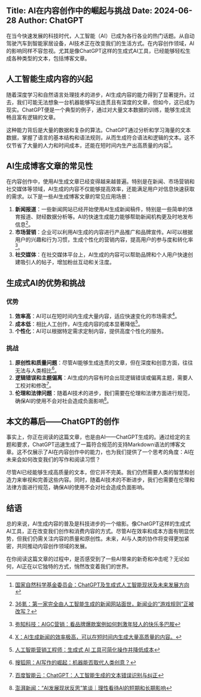 Title: AI在内容创作中的崛起与挑战
Date: 2024-06-28
Author: ChatGPT
---

在当今快速发展的科技时代，人工智能（AI）已成为各行各业的热门话题。从自动驾驶汽车到智能家居设备，AI技术正在改变我们的生活方式。在内容创作领域，AI的影响同样不容忽视。尤其是像ChatGPT这样的生成式AI工具，已经能够轻松生成各种类型的文本，包括博客文章。

## 人工智能生成内容的兴起

随着深度学习和自然语言处理技术的进步，AI生成内容的能力得到了显著提升。过去，我们可能无法想象一台机器能够写出连贯且有深度的文章，但如今，这已成为现实。ChatGPT便是一个典型的例子，通过对大量文本数据的训练，能够生成流畅且富有逻辑的文章。

这种能力背后是大量的数据和复杂的算法。ChatGPT通过分析和学习海量的文本数据，掌握了语言的基本结构和语法规则，从而生成符合语法和逻辑的文本。这不仅节省了大量的人力和时间成本，还能在短时间内生产出高质量的内容[^1]。

## AI生成博客文章的常见性

在内容创作中，使用AI生成文章已经变得越来越普遍。特别是在新闻、市场营销和社交媒体等领域，AI生成的内容不仅能够提高效率，还能满足用户对信息快速获取的需求。以下是一些AI生成博客文章的常见应用场景：

1. **新闻报道**：一些新闻网站已经开始使用AI生成新闻稿件，特别是一些简单的体育报道、财经数据分析等。AI的快速生成能力能够帮助新闻机构更及时地发布信息[^2]。
2. **市场营销**：企业可以利用AI生成的内容进行产品推广和品牌宣传。AI可以根据用户的兴趣和行为习惯，生成个性化的营销内容，提高用户的参与度和转化率[^3]。
3. **社交媒体**：在社交媒体平台上，AI生成的内容可以帮助品牌和个人用户快速创建吸引人的帖子，增加粉丝互动和关注度。

## 生成式AI的优势和挑战

### 优势

1. **效率高**：AI可以在短时间内生成大量内容，适应快速变化的市场需求[^4]。
2. **成本低**：相比人工创作，AI生成内容的成本显著降低[^5]。
3. **个性化**：AI可以根据特定需求定制内容，提供高度个性化的服务。

### 挑战

1. **原创性和质量问题**：尽管AI能够生成连贯的文章，但在深度和创意方面，往往无法与人类相比[^6]。
2. **逻辑错误和主题偏离**：AI生成的内容有时会出现逻辑错误或偏离主题，需要人工校对和修改[^7]。
3. **伦理和法律问题**：随着AI技术的进步，我们需要在伦理和法律方面进行规范，确保AI的使用不会对社会造成负面影响[^8]。

## 本文的幕后——ChatGPT的创作

事实上，你正在阅读的这篇文章，也是由AI——ChatGPT生成的。通过给定的主题和要求，ChatGPT迅速生成了一篇符合规范的支持Markdown语法的博客文章。这不仅展示了AI在内容创作中的能力，也为我们提供了一个思考的角度：AI在未来会如何改变我们的写作和阅读习惯？

尽管AI已经能够生成高质量的文本，但它并不完美。我们仍然需要人类的智慧和创造力来审视和完善这些内容。同时，随着AI技术的不断进步，我们也需要在伦理和法律方面进行规范，确保AI的使用不会对社会造成负面影响。

## 结语

总的来说，AI生成内容的普及是科技进步的一个缩影。像ChatGPT这样的生成式AI工具，正在改变我们创作和消费内容的方式。尽管AI在效率和成本方面有明显优势，但我们仍需关注内容的质量和原创性。未来，AI与人类的协作将变得更加紧密，共同推动内容创作领域的发展。

在你阅读这篇文章的过程中，是否感受到了一些AI带来的新奇和冲击呢？无论如何，AI正在以它独特的方式，悄然改变着我们的世界。

[^1]: [国家自然科学基金委员会：ChatGPT及生成式人工智能现状及未来发展方向](https://www.nsfc.gov.cn/csc/20345/20348/pdf/2023/202305-743-750.pdf)
[^2]: [36氪：第一家完全由人工智能生成的新闻网站面世，新闻业的“游戏规则”正被改写？](https://36kr.com/p/2210634828887430)
[^3]: [弥知科技：AIGC营销：看品牌爆款案例如何刺激年轻人的快乐多巴胺](https://www.kivicube.com/blog/news/12240/)
[^4]: [X：AI生成新闻的效率极高，可以在短时间内生成大量高质量的内容。](https://x.com/GPTDAOCN/status/1805705113614401956)
[^5]: [人工智能营销工程师：生成式 AI 工具可简化操作并降低成本](https://aimarketingengineers.com/zh/%E7%94%9F%E6%88%90%E5%BC%8F%E4%BA%BA%E5%B7%A5%E6%99%BA%E8%83%BD%E5%B7%A5%E5%85%B7%E5%8F%AF%E7%AE%80%E5%8C%96%E6%93%8D%E4%BD%9C%E5%B9%B6%E9%99%8D%E4%BD%8E%E6%88%90%E6%9C%AC/)
[^6]: [搜狐网：AI写作的崛起：机器能否取代人类创意？](https://www.sohu.com/a/782952862_121970894)
[^7]: [百度智能云：ChatGPT：人工智能生成的文本错误识别与纠正](https://cloud.baidu.com/article/614512)
[^8]: [澎湃新闻：“AI发展现状反思”笔谈｜理性看待AI的短期和长期影响](https://www.thepaper.cn/newsDetail_forward_27384644)
